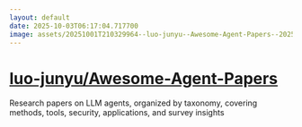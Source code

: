```yaml
---
layout: default
date: 2025-10-03T06:17:04.717700
image: assets/20251001T210329964--luo-junyu--Awesome-Agent-Papers--20251001T211402655--cropped.png
---
```


# [luo-junyu/Awesome-Agent-Papers](https://github.com/luo-junyu/Awesome-Agent-Papers)

Research papers on LLM agents, organized by taxonomy, covering methods, tools, security, applications, and survey insights
